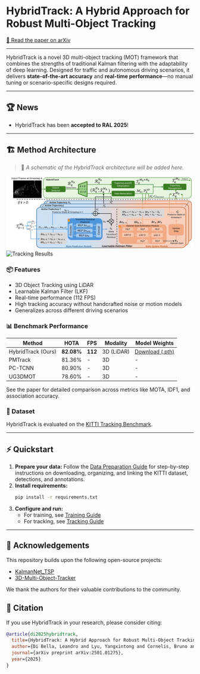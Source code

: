 # HybridTrack: A Hybrid Approach for Robust Multi-Object Tracking

[📄 Read the paper on arXiv](https://www.arxiv.org/abs/2501.01275)


---
HybridTrack is a novel 3D multi-object tracking (MOT) framework that combines the strengths of traditional Kalman filtering with the adaptability of deep learning. Designed for traffic and autonomous driving scenarios, it delivers **state-of-the-art accuracy** and **real-time performance**—no manual tuning or scenario-specific designs required.

---
## 🏆 News

- HybridTrack has been **accepted to RAL 2025**!
---
## 🏗️ Method Architecture

> 📌 *A schematic of the HybridTrack architecture will be added here.*

![Method Architecture](assets/model_architecture_11.jpg)
![Tracking Results](assets/hybridtrack_demo.gif)
### 📦 Features
- 3D Object Tracking using LiDAR
- Learnable Kalman Filter (LKF)
- Real-time performance (112 FPS)
- High tracking accuracy without handcrafted noise or motion models
- Generalizes across different driving scenarios

### 📊 Benchmark Performance
| Method               | HOTA     | FPS   | Modality   | Model Weights                                                                 |
|----------------------|----------|-------|------------|-------------------------------------------------------------------------------|
| HybridTrack (Ours)   | **82.08%** | **112** | 3D (LiDAR) | [Download (.pth)](https://drive.google.com/file/d/1beFjycNjTtb2nDDf0vteHp1NNbR4lrvR/view?usp=sharing) |
| PMTrack              | 81.36%   | -     | 3D         | -                                                                             |
| PC-TCNN              | 80.90%   | -     | 3D         | -                                                                             |
| UG3DMOT              | 78.60%   | -     | 3D         | -                                                                             |
See the paper for detailed comparison across metrics like MOTA, IDF1, and association accuracy.

### 📁 Dataset
HybridTrack is evaluated on the [KITTI Tracking Benchmark](https://www.cvlibs.net/datasets/kitti/eval_tracking.php).

---

## ⚡ Quickstart

1. **Prepare your data:** Follow the [Data Preparation Guide](docs/create_data.md) for step-by-step instructions on downloading, organizing, and linking the KITTI dataset, detections, and annotations.
2. **Install requirements:**
   ```bash
   pip install -r requirements.txt
   ```
3. **Configure and run:**
   - For training, see [Training Guide](docs/training.md)
   - For tracking, see [Tracking Guide](docs/tracking.md)

---



## 🧩 Acknowledgements

This repository builds upon the following open-source projects:
- [KalmanNet_TSP](https://github.com/KalmanNet/KalmanNet_TSP)
- [3D-Multi-Object-Tracker](https://github.com/hailanyi/3D-Multi-Object-Tracker)

We thank the authors for their valuable contributions to the community.

## 📜 Citation
If you use HybridTrack in your research, please consider citing:

```bibtex
@article{di2025hybridtrack,
  title={HybridTrack: A Hybrid Approach for Robust Multi-Object Tracking},
  author={Di Bella, Leandro and Lyu, Yangxintong and Cornelis, Bruno and Munteanu, Adrian},
  journal={arXiv preprint arXiv:2501.01275},
  year={2025}
}

```
